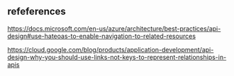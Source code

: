 ## refeferences

https://docs.microsoft.com/en-us/azure/architecture/best-practices/api-design#use-hateoas-to-enable-navigation-to-related-resources

https://cloud.google.com/blog/products/application-development/api-design-why-you-should-use-links-not-keys-to-represent-relationships-in-apis

